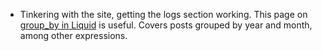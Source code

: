- Tinkering with the site, getting the logs section working. This page on [group_by in Liquid](https://www.siteleaf.com/blog/advanced-liquid-group-by/) is useful. Covers posts grouped by year and month, among other expressions.
